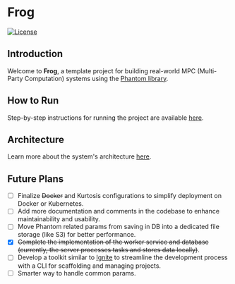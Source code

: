 # Frog

[![License](https://img.shields.io/github/license/zk-steve/frog)](https://github.com/zk-steve/frog/blob/master/LICENSE)

## Introduction

Welcome to **Frog**, a template project for building real-world MPC (Multi-Party Computation) systems using
the [Phantom library](https://github.com/gausslabs/phantom-zone/tree/rewrite).

## How to Run

Step-by-step instructions for running the project are available [here](docs/how_to_run.md).

## Architecture

Learn more about the system's architecture [here](docs/architecture.md).

## Future Plans

- [ ] Finalize ~~Docker~~ and Kurtosis configurations to simplify deployment on Docker or Kubernetes.
- [ ] Add more documentation and comments in the codebase to enhance maintainability and usability.
- [ ] Move Phantom related params from saving in DB into a dedicated file storage (like S3) for better performance.
- [x] ~~Complete the implementation of the worker service and database (currently, the server processes tasks and stores
  data locally)~~.
- [ ] Develop a toolkit similar to [Ignite](https://github.com/ignite/cli) to streamline the development process with a
  CLI for scaffolding and managing projects.
- [ ] Smarter way to handle common params.
